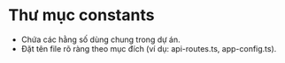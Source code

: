 # Thư mục constants

- Chứa các hằng số dùng chung trong dự án.
- Đặt tên file rõ ràng theo mục đích (ví dụ: api-routes.ts, app-config.ts). 